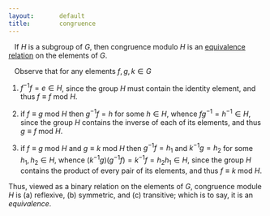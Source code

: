 ```yaml
---
layout:       default
title:        congruence
---
```








 







<lemma markdown="block"><span class="lede">&nbsp;&nbsp;<span>
If $H$ is a subgroup of $G$, then congruence modulo $H$ is an [equivalence relation](https://en.wikipedia.org/wiki/Equivalence_relation ) on the elements of $G$.
</lemma>

<proof markdown="block"><span class="lede">&nbsp;&nbsp;<span>
Observe that for any elements $f, g, k ∈ G$

1. $f^{-1} f = e ∈ H$, since the group $H$ must contain the identity element, and thus $f ≡ f \text{ mod } H$.

2. if $f ≡ g \text{ mod } H$ then $g^{-1} f = h$ for some $h ∈ H$, whence $f g^{-1} = h^{-1} ∈ H$, since the group $H$ contains the inverse of each of its elements, and thus $g ≡ f \text{ mod } H$.

3. if $f ≡ g \text{ mod } H$ and $g ≡ k \text{ mod } H$ then $g^{-1} f = h_1$ and $k^{-1} g = h_2$ for some $h_1, h_2 ∈ H$, whence $(k^{-1} g)(g^{-1} f) = k^{-1} f = h_2 h_1 ∈ H$, since the group $H$ contains the product of every pair of its elements, and thus $f ≡ k \text{ mod } H$.

Thus, viewed as a binary relation on the elements of $G$, congruence module $H$ is (a) reflexive, (b) symmetric, and (c) transitive; which is to say, it is an *equivalence*. <span class="qed"></span>
</proof>
